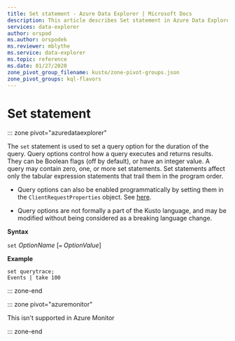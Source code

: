 ```yaml
---
title: Set statement - Azure Data Explorer | Microsoft Docs
description: This article describes Set statement in Azure Data Explorer.
services: data-explorer
author: orspod
ms.author: orspodek
ms.reviewer: mblythe
ms.service: data-explorer
ms.topic: reference
ms.date: 01/27/2020
zone_pivot_group_filename: kusto/zone-pivot-groups.json
zone_pivot_groups: kql-flavors
---
```

# Set statement

::: zone pivot="azuredataexplorer"

The `set` statement is used to set a query option for the duration of the query.
Query options control how a query executes and returns results. They can be
Boolean flags (off by default), or have an integer value. A query may contain
zero, one, or more set statements. Set statements affect only the tabular expression
statements that trail them in the program order.

* Query options can also be enabled programmatically by setting them in the
  `ClientRequestProperties` object. See [here](../api/netfx/request-properties.md).
  
* Query options are not formally a part of the Kusto language, and may be
  modified without being considered as a breaking language change.

**Syntax**

`set` *OptionName* [`=` *OptionValue*]

**Example**

```kusto
set querytrace;
Events | take 100
```

::: zone-end

::: zone pivot="azuremonitor"

This isn't supported in Azure Monitor

::: zone-end